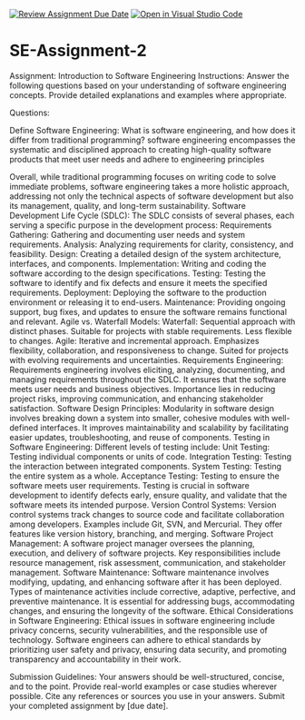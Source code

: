 [![Review Assignment Due Date](https://classroom.github.com/assets/deadline-readme-button-24ddc0f5d75046c5622901739e7c5dd533143b0c8e959d652212380cedb1ea36.svg)](https://classroom.github.com/a/-ucQIGTc)
[![Open in Visual Studio Code](https://classroom.github.com/assets/open-in-vscode-718a45dd9cf7e7f842a935f5ebbe5719a5e09af4491e668f4dbf3b35d5cca122.svg)](https://classroom.github.com/online_ide?assignment_repo_id=15204353&assignment_repo_type=AssignmentRepo)
# SE-Assignment-2
Assignment: Introduction to Software Engineering
Instructions:
Answer the following questions based on your understanding of software engineering concepts. Provide detailed explanations and examples where appropriate.

Questions:

Define Software Engineering:
What is software engineering, and how does it differ from traditional programming?
software engineering encompasses the systematic and disciplined approach to creating high-quality software products that meet user needs and adhere to engineering principles

Overall, while traditional programming focuses on writing code to solve immediate problems, software engineering takes a more holistic approach, addressing not only the technical aspects of software development but also its management, quality, and long-term sustainability.
Software Development Life Cycle (SDLC): The SDLC consists of several phases, each serving a specific purpose in the development process:
Requirements Gathering: Gathering and documenting user needs and system requirements.
Analysis: Analyzing requirements for clarity, consistency, and feasibility.
Design: Creating a detailed design of the system architecture, interfaces, and components.
Implementation: Writing and coding the software according to the design specifications.
Testing: Testing the software to identify and fix defects and ensure it meets the specified requirements.
Deployment: Deploying the software to the production environment or releasing it to end-users.
Maintenance: Providing ongoing support, bug fixes, and updates to ensure the software remains functional and relevant.
Agile vs. Waterfall Models:
Waterfall: Sequential approach with distinct phases. Suitable for projects with stable requirements. Less flexible to changes.
Agile: Iterative and incremental approach. Emphasizes flexibility, collaboration, and responsiveness to change. Suited for projects with evolving requirements and uncertainties.
Requirements Engineering: Requirements engineering involves eliciting, analyzing, documenting, and managing requirements throughout the SDLC. It ensures that the software meets user needs and business objectives. Importance lies in reducing project risks, improving communication, and enhancing stakeholder satisfaction.
Software Design Principles: Modularity in software design involves breaking down a system into smaller, cohesive modules with well-defined interfaces. It improves maintainability and scalability by facilitating easier updates, troubleshooting, and reuse of components.
Testing in Software Engineering: Different levels of testing include:
Unit Testing: Testing individual components or units of code.
Integration Testing: Testing the interaction between integrated components.
System Testing: Testing the entire system as a whole.
Acceptance Testing: Testing to ensure the software meets user requirements.
Testing is crucial in software development to identify defects early, ensure quality, and validate that the software meets its intended purpose.
Version Control Systems: Version control systems track changes to source code and facilitate collaboration among developers. Examples include Git, SVN, and Mercurial. They offer features like version history, branching, and merging.
Software Project Management: A software project manager oversees the planning, execution, and delivery of software projects. Key responsibilities include resource management, risk assessment, communication, and stakeholder management.
Software Maintenance: Software maintenance involves modifying, updating, and enhancing software after it has been deployed. Types of maintenance activities include corrective, adaptive, perfective, and preventive maintenance. It is essential for addressing bugs, accommodating changes, and ensuring the longevity of the software.
Ethical Considerations in Software Engineering: Ethical issues in software engineering include privacy concerns, security vulnerabilities, and the responsible use of technology. Software engineers can adhere to ethical standards by prioritizing user safety and privacy, ensuring data security, and promoting transparency and accountability in their work.

Submission Guidelines:
Your answers should be well-structured, concise, and to the point.
Provide real-world examples or case studies wherever possible.
Cite any references or sources you use in your answers.
Submit your completed assignment by [due date].
